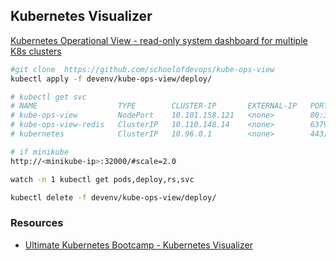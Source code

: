 ## Kubernetes Visualizer

[Kubernetes Operational View - read-only system dashboard for multiple K8s clusters](https://kubernetes-operational-view.readthedocs.io/)

```bash
#git clone  https://github.com/schoolofdevops/kube-ops-view
kubectl apply -f devenv/kube-ops-view/deploy/

# kubectl get svc
# NAME                  TYPE        CLUSTER-IP       EXTERNAL-IP   PORT(S)        AGE
# kube-ops-view         NodePort    10.101.158.121   <none>        80:32000/TCP   100s
# kube-ops-view-redis   ClusterIP   10.110.148.14    <none>        6379/TCP       100s
# kubernetes            ClusterIP   10.96.0.1        <none>        443/TCP        5d17h

# if minikube
http://<minikube-ip>:32000/#scale=2.0

watch -n 1 kubectl get pods,deploy,rs,svc

kubectl delete -f devenv/kube-ops-view/deploy/
```

### Resources
* [Ultimate Kubernetes Bootcamp - Kubernetes Visualizer](https://schoolofdevops.github.io/ultimate-kubernetes-bootcamp/kube_visualizer/)